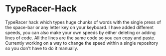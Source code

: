 # TypeRacer-Hack
TypeRacer hack which types huge chunks of words with the single press of the space-bar or any letter key on your keyboard. 
I have added different speeds, you can also make your own speeds by either deleting or adding lines of code. All the lines are the same code so you can copy and paste.
Currently working on a way to change the speed within a single repository so you don't have to do it manually.
